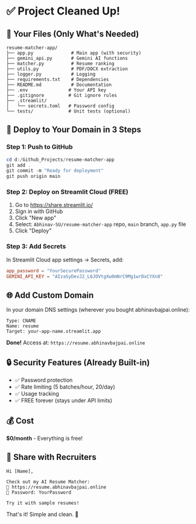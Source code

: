 # ✅ Project Cleaned Up!

## 📁 Your Files (Only What's Needed)

```
resume-matcher-app/
├── app.py              # Main app (with security)
├── gemini_api.py       # Gemini AI functions
├── matcher.py          # Resume ranking
├── utils.py            # PDF/DOCX extraction
├── logger.py           # Logging
├── requirements.txt    # Dependencies
├── README.md           # Documentation
├── .env               # Your API key
├── .gitignore         # Git ignore rules
├── .streamlit/
│   └── secrets.toml   # Password config
└── tests/             # Unit tests (optional)
```

## 🚀 Deploy to Your Domain in 3 Steps

### Step 1: Push to GitHub
```powershell
cd d:/Github_Projects/resume-matcher-app
git add .
git commit -m "Ready for deployment"
git push origin main
```

### Step 2: Deploy on Streamlit Cloud (FREE)
1. Go to https://share.streamlit.io/
2. Sign in with GitHub
3. Click "New app"
4. Select: `Abhinav-SU/resume-matcher-app` repo, `main` branch, `app.py` file
5. Click "Deploy"

### Step 3: Add Secrets
In Streamlit Cloud app settings → Secrets, add:
```toml
app_password = "YourSecurePassword"
GEMINI_API_KEY = "AIzaSyDevJ2_L6JOVtgXw0mNrC9Mg1wrDxCYXn8"
```

## 🌐 Add Custom Domain

In your domain DNS settings (wherever you bought abhinavbajpai.online):
```
Type: CNAME
Name: resume
Target: your-app-name.streamlit.app
```

**Done!** Access at: `https://resume.abhinavbajpai.online`

## 🔒 Security Features (Already Built-in)

- ✅ Password protection
- ✅ Rate limiting (5 batches/hour, 20/day)
- ✅ Usage tracking
- ✅ FREE forever (stays under API limits)

## 💰 Cost

**$0/month** - Everything is free!

## 📝 Share with Recruiters

```
Hi [Name],

Check out my AI Resume Matcher:
🔗 https://resume.abhinavbajpai.online
🔑 Password: YourPassword

Try it with sample resumes!
```

That's it! Simple and clean. 🎉
